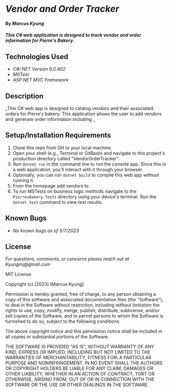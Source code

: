 # _Vendor and Order Tracker_

#### By _**Marcus Kyung**_

#### _This C# web application is designed to track vendor and order information for Pierre's Bakery._

## Technologies Used

* _C#/.NET Version 6.0.402_
* _MSTest_
* _ASP.NET MVC Framework_

## Description

_This C# web app is designed to catalog vendors and their associated orders for Pierre's bakery. This application allows the user to add vendors and generate order information including _

## Setup/Installation Requirements

1. Clone this repo from GH to your local machine.
2. Open your shell (e.g., Terminal or GitBash) and navigate to this project's production directory called "VendorOrderTracker". 
3. Run `dotnet run` in the command line to run the console app. Since this is a web application, you'll interact with it through your browser.
4. Optionally, you can run `dotnet build` to compile this web app without running it.
5. From the homepage add vendors to . 
6. To run MSTests on business logic methods navigate to the `PierresBakery.Tests` directory using your device's terminal. Run the `dotnet test` command to view test results. 

## Known Bugs

* _No known bugs as of 5/7/2023_

## License

_For questions, comments, or concerns please reach out at Kyungmj@gmail.com_

MIT License

Copyright (c) [2023] [Marcus Kyung]

Permission is hereby granted, free of charge, to any person obtaining a copy of this software and associated documentation files (the "Software"), to deal in the Software without restriction, including without limitation the rights to use, copy, modify, merge, publish, distribute, sublicense, and/or sell copies of the Software, and to permit persons to whom the Software is furnished to do so, subject to the following conditions: 

The above copyright notice and this permission notice shall be included in all copies or substantial portions of the Software.

THE SOFTWARE IS PROVIDED "AS IS", WITHOUT WARRANTY OF ANY KIND, EXPRESS OR IMPLIED, INCLUDING BUT NOT LIMITED TO THE WARRANTIES OF MERCHANTABILITY, FITNESS FOR\ A PARTICULAR PURPOSE AND NONINFRINGEMENT. IN NO EVENT SHALL THE AUTHORS OR COPYRIGHT HOLDERS BE LIABLE FOR ANY CLAIM, DAMAGES OR OTHER LIABILITY, WHETHER IN AN ACTION OF CONTRACT, TORT OR OTHERWISE, ARISING FROM, OUT OF OR IN CONNECTION WITH THE SOFTWARE OR THE USE OR OTHER DEALINGS IN THE SOFTWARE.